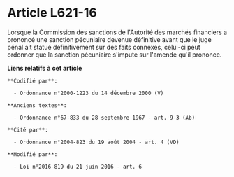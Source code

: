 # Article L621-16

Lorsque la Commission des sanctions de l'Autorité des marchés financiers a prononcé une sanction pécuniaire devenue
définitive avant que le juge pénal ait statué définitivement sur    des faits connexes, celui-ci peut ordonner que la
sanction pécuniaire s'impute sur l'amende qu'il prononce.

**Liens relatifs à cet article**

	**Codifié par**:

	  - Ordonnance n°2000-1223 du 14 décembre 2000 (V)

	**Anciens textes**:

	  - Ordonnance n°67-833 du 28 septembre 1967 - art. 9-3 (Ab)

	**Cité par**:

	  - Ordonnance n°2004-823 du 19 août 2004 - art. 4 (VD)

	**Modifié par**:

	  - Loi n°2016-819 du 21 juin 2016 - art. 6
